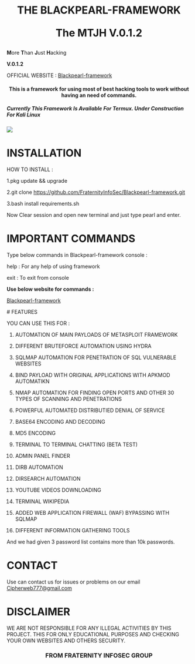 <H1 align="center">

THE BLACKPEARL-FRAMEWORK 
<p>
  The MTJH V.0.1.2

</H1>
<p><b>M</b>ore <b>T</b>han <b>J</b>ust <b>H</b>acking</p><p><b>V.0.1.2</b></h4></p>
<p>OFFICIAL WEBSITE :
<a href="https://blackpearlframework.weebly.com/">Blackpearl-framework</a></p>
<H4 align="center">This is a framework for using most of best hacking tools to work without having an need of commands.</H4> 

<h5>Currently This Framework Is Available For Termux. Under Construction For Kali Linux</h5> 

<img src="https://github.com/FraternityInfoSec/Blackpearl-framework/blob/master/Photo_1601990491883.png">

# INSTALLATION 

HOW TO INSTALL :

1.pkg update && upgrade 

2.git clone https://github.com/FraternityInfoSec/Blackpearl-framework.git

3.bash install requirements.sh





Now Clear session and open new terminal and just type pearl and enter.

# IMPORTANT COMMANDS

Type below commands in Blackpearl-framework console : 

help   : For any help of using framework 

exit   : To exit from console

<p><b>Use below website for commands :</b></p><p>
<a href="https://blackpearlframework.weebly.com/">Blackpearl-framework</a></p>
</p>
# FEATURES 

YOU CAN USE THIS FOR :

1.  AUTOMATION OF MAIN PAYLOADS OF METASPLOIT FRAMEWORK 

2.  DIFFERENT BRUTEFORCE AUTOMATION USING HYDRA 

3.  SQLMAP AUTOMATION FOR PENETRATION OF SQL VULNERABLE WEBSITES 

4.  BIND PAYLOAD WITH ORIGINAL APPLICATIONS WITH APKMOD AUTOMATIKN

5.  NMAP AUTOMATION FOR FINDING OPEN PORTS AND OTHER 30 TYPES OF SCANNING AND PENETRATIONS

6.  POWERFUL AUTOMATED DISTRIBUTIED DENIAL OF SERVICE 

7.  BASE64 ENCODING AND DECODING 

8.  MD5 ENCODING 

9.  TERMINAL TO TERMINAL CHATTING (BETA TEST) 

10. ADMIN PANEL FINDER

11. DIRB AUTOMATiON

12. DIRSEARCH AUTOMATION

13. YOUTUBE VIDEOS DOWNLOADING

14. TERMINAL WIKIPEDIA 

15. ADDED WEB APPLICATION FIREWALL (WAF) BYPASSING WITH SQLMAP

16. DIFFERENT INFORMATION GATHERING TOOLS
<p>
And we had given 3 password list contains more than 10k passwords. 

# CONTACT 

Use can contact us for issues or problems on our email Cipherweb777@gmail.com 

# DISCLAIMER 

WE ARE NOT RESPONSIBLE FOR ANY ILLEGAL ACTIVITIES BY THIS PROJECT. THIS FOR ONLY EDUCATIONAL PURPOSES AND CHECKING YOUR OWN WEBSITES AND OTHERS SECURITY. 

<H3 align="center"> FROM FRATERNITY INFOSEC GROUP</H3>




